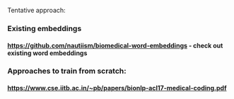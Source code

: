 Tentative approach: 
### Existing embeddings
#### https://github.com/nautiism/biomedical-word-embeddings - check out existing word embeddings

### Approaches to train from scratch:
#### https://www.cse.iitb.ac.in/~pb/papers/bionlp-acl17-medical-coding.pdf
